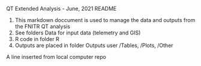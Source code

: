 QT Extended Analysis - June, 2021
README

  1) This markdown doccument is used to manage the data and outputs from the FNITR QT analysis
  2) See folders Data for input data (telemetry and GIS)
  3) R code in folder R
  4) Outputs are placed in folder Outputs user /Tables, /Plots, /Other
  
A line inserted from local computer repo
